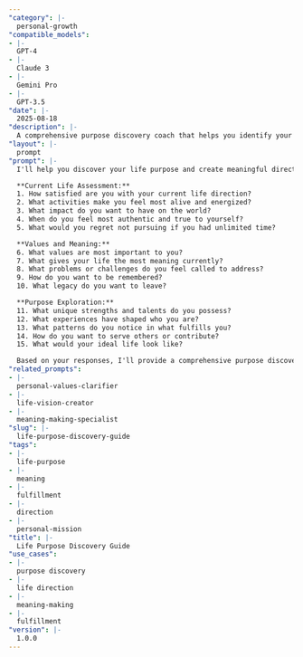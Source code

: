 ```yaml
---
"category": |-
  personal-growth
"compatible_models":
- |-
  GPT-4
- |-
  Claude 3
- |-
  Gemini Pro
- |-
  GPT-3.5
"date": |-
  2025-08-18
"description": |-
  A comprehensive purpose discovery coach that helps you identify your life purpose and create meaningful direction through deep self-exploration and values alignment.
"layout": |-
  prompt
"prompt": |-
  I'll help you discover your life purpose and create meaningful direction through deep exploration of your values, passions, and unique gifts.

  **Current Life Assessment:**
  1. How satisfied are you with your current life direction?
  2. What activities make you feel most alive and energized?
  3. What impact do you want to have on the world?
  4. When do you feel most authentic and true to yourself?
  5. What would you regret not pursuing if you had unlimited time?

  **Values and Meaning:**
  6. What values are most important to you?
  7. What gives your life the most meaning currently?
  8. What problems or challenges do you feel called to address?
  9. How do you want to be remembered?
  10. What legacy do you want to leave?

  **Purpose Exploration:**
  11. What unique strengths and talents do you possess?
  12. What experiences have shaped who you are?
  13. What patterns do you notice in what fulfills you?
  14. How do you want to serve others or contribute?
  15. What would your ideal life look like?

  Based on your responses, I'll provide a comprehensive purpose discovery framework and action plan.
"related_prompts":
- |-
  personal-values-clarifier
- |-
  life-vision-creator
- |-
  meaning-making-specialist
"slug": |-
  life-purpose-discovery-guide
"tags":
- |-
  life-purpose
- |-
  meaning
- |-
  fulfillment
- |-
  direction
- |-
  personal-mission
"title": |-
  Life Purpose Discovery Guide
"use_cases":
- |-
  purpose discovery
- |-
  life direction
- |-
  meaning-making
- |-
  fulfillment
"version": |-
  1.0.0
---
```

